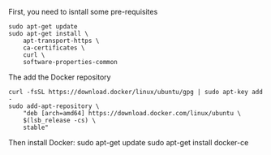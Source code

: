 First, you need to isntall some pre-requisites

	sudo apt-get update
	sudo apt-get install \
		apt-transport-https \
		ca-certificates \
		curl \
		software-properties-common

The add the Docker repository

	curl -fsSL https://download.docker/linux/ubuntu/gpg | sudo apt-key add -
	sudo add-apt-repository \
		"deb [arch=amd64] https://download.docker.com/linux/ubuntu \
		$(lsb_release -cs) \
		stable"

Then install Docker:
	sudo apt-get update
	sudo apt-get install docker-ce
